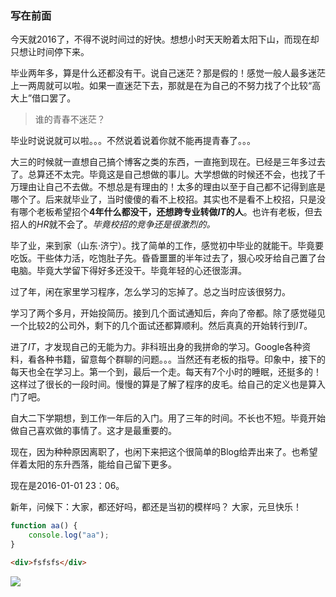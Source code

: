 
### 写在前面

今天就2016了，不得不说时间过的好快。想想小时天天盼着太阳下山，而现在却只想让时间停下来。    

毕业两年多，算是什么还都没有干。说自己迷茫？那是假的！感觉一般人最多迷茫上一两周就可以啦。如果一直迷茫下去，那就是在为自己的不努力找了个比较“高大上”借口罢了。    
> 谁的青春不迷茫？    

毕业时说说就可以啦。。。不然说着说着你就不能再提青春了。。。   

大三的时候就一直想自己搞个博客之类的东西，一直拖到现在。已经是三年多过去了。总算还不太完。毕竟这是自己想做的事儿。大学想做的时候还不会，也找了千万理由让自己不去做。不想总是有理由的！太多的理由以至于自己都不记得到底是哪个了。后来就毕业了，当时傻傻的看不上校招。其实也不是看不上校招，只是没有哪个老板希望招个**4年什么都没干，还想跨专业转做*IT*的人**。也许有老板，但去招人的*HR*就不会了。*毕竟校招的竞争还是很激烈的。*    

毕了业，来到家（山东·济宁）。找了简单的工作，感觉初中毕业的就能干。毕竟要吃饭。干些体力活，吃饱肚子先。昏昏噩噩的半年过去了，狠心咬牙给自己置了台电脑。毕竟大学留下得好多还没干。毕竟年轻的心还很澎湃。    

过了年，闲在家里学习程序，怎么学习的忘掉了。总之当时应该很努力。    

学习了两个多月，开始投简历。接到几个面试通知后，奔向了帝都。除了感觉碰见一个比较2的公司外，剩下的几个面试还都算顺利。然后真真的开始转行到*IT*。    

进了*IT*，才发现自己的无能为力。非科班出身的我拼命的学习。Google各种资料，看各种书籍，留意每个群聊的问题。。。当然还有老板的指导。印象中，接下的每天也全在学习上。第一个到，最后一个走。每天有7个小时的睡眠，还挺多的！这样过了很长的一段时间。慢慢的算是了解了程序的皮毛。给自己的定义也是算入门了吧。    

自大二下学期想，到工作一年后的入门。用了三年的时间。不长也不短。毕竟开始做自己喜欢做的事情了。这才是最重要的。   

现在，因为种种原因离职了，也闲下来把这个很简单的Blog给弄出来了。也希望伴着太阳的东升西落，能给自己留下更多。

现在是2016-01-01 23：06。    

新年，问候下：大家，都还好吗，都还是当初的模样吗？ 大家，元旦快乐！

```js
function aa() {
	console.log("aa");
}
```

```html
<div>fsfsfs</div>
```

![](http://code4app.qiniudn.com/photo/5639e05d594b90b8358b7c8c_1.gif)
